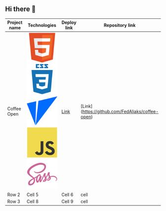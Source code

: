 ## Hi there 👋

| Project name            | Technologies            | Deploy link           |       Repository link        |
|--------------|--------------|-------------|----------------|
| Coffee Open   | ![html](https://github.com/devicons/devicon/blob/master/icons/html5/html5-original.svg) ![](https://github.com/devicons/devicon/blob/master/icons/css3/css3-plain-wordmark.svg) ![](https://github.com/devicons/devicon/blob/master/icons/vite/vite-original.svg) ![](https://github.com/devicons/devicon/blob/master/icons/javascript/javascript-original.svg) ![](https://github.com/devicons/devicon/blob/master/icons/sass/sass-original.svg)   | [Link](https://pet-coffee-open.netlify.app/)   |[Link] (https://github.com/FedAliaks/coffee-open)     |
| Row 2    | Cell 5   | Cell 6   |cell     |
| Row 3    | Cell 8   | Cell 9   |cell     |




<!--
**FedAliaks/FedAliaks** is a ✨ _special_ ✨ repository because its `README.md` (this file) appears on your GitHub profile.

Here are some ideas to get you started:

- 🔭 I’m currently working on ...
- 🌱 I’m currently learning ...
- 👯 I’m looking to collaborate on ...
- 🤔 I’m looking for help with ...
- 💬 Ask me about ...
- 📫 How to reach me: ...
- 😄 Pronouns: ...
- ⚡ Fun fact: ...
-->
